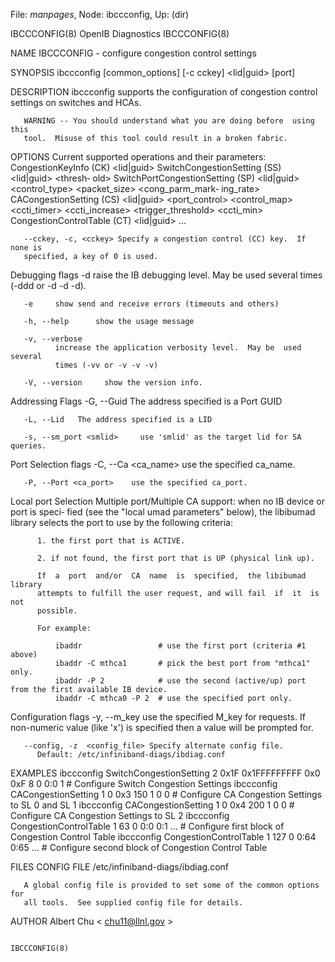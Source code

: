 File: *manpages*,  Node: ibccconfig,  Up: (dir)

IBCCCONFIG(8)                 OpenIB Diagnostics                 IBCCCONFIG(8)



NAME
       IBCCCONFIG - configure congestion control settings

SYNOPSIS
       ibccconfig [common_options] [-c cckey] <op> <lid|guid> [port]

DESCRIPTION
       ibccconfig supports the configuration of congestion control settings on
       switches and HCAs.

       WARNING -- You should understand what you are doing before  using  this
       tool.  Misuse of this tool could result in a broken fabric.

OPTIONS
       Current supported operations and their parameters:
              CongestionKeyInfo   (CK)  <lid|guid>  <cckey>  <cckeyprotectbit>
              <cckeyleaseperiod>   <cckeyviolations>   SwitchCongestionSetting
              (SS)  <lid|guid> <controlmap> <victimmask> <creditmask> <thresh‐
              old> <packetsize>  <csthreshold>  <csreturndelay>  <markingrate>
              SwitchPortCongestionSetting  (SP)  <lid|guid>  <portnum> <valid>
              <control_type>   <threshold>   <packet_size>    <cong_parm_mark‐
              ing_rate>  CACongestionSetting  (CS)  <lid|guid>  <port_control>
              <control_map> <ccti_timer>  <ccti_increase>  <trigger_threshold>
              <ccti_min>  CongestionControlTable  (CT)  <lid|guid> <cctilimit>
              <index> <cctentry> <cctentry> ...

       --cckey, -c, <cckey> Specify a congestion control (CC) key.  If none is
       specified, a key of 0 is used.

   Debugging flags
       -d     raise  the  IB debugging level.  May be used several times (-ddd
              or -d -d -d).

       -e     show send and receive errors (timeouts and others)

       -h, --help      show the usage message

       -v, --verbose
              increase the application verbosity level.  May be  used  several
              times (-vv or -v -v -v)

       -V, --version     show the version info.

   Addressing Flags
       -G, --Guid     The address specified is a Port GUID

       -L, --Lid   The address specified is a LID

       -s, --sm_port <smlid>     use 'smlid' as the target lid for SA queries.

   Port Selection flags
       -C, --Ca <ca_name>    use the specified ca_name.

       -P, --Port <ca_port>    use the specified ca_port.

   Local port Selection
       Multiple  port/Multiple CA support: when no IB device or port is speci‐
       fied (see the "local umad parameters"  below),  the  libibumad  library
       selects the port to use by the following criteria:

          1. the first port that is ACTIVE.

          2. if not found, the first port that is UP (physical link up).

          If  a  port  and/or  CA  name  is  specified,  the libibumad library
          attempts to fulfill the user request, and will fail  if  it  is  not
          possible.

          For example:

              ibaddr                 # use the first port (criteria #1 above)
              ibaddr -C mthca1       # pick the best port from "mthca1" only.
              ibaddr -P 2            # use the second (active/up) port from the first available IB device.
              ibaddr -C mthca0 -P 2  # use the specified port only.

   Configuration flags
       -y, --m_key <key>
              use the specified M_key for requests. If non-numeric value (like
              'x') is specified then a value will be prompted for.

       --config, -z  <config_file> Specify alternate config file.
          Default: /etc/infiniband-diags/ibdiag.conf

EXAMPLES
          ibccconfig SwitchCongestionSetting 2 0x1F 0x1FFFFFFFFF 0x0 0xF 8 0 0:0 1  # Configure Switch Congestion Settings
          ibccconfig CACongestionSetting 1 0 0x3 150 1 0 0                          # Configure CA Congestion Settings to SL 0 and SL 1
          ibccconfig CACongestionSetting 1 0 0x4 200 1 0 0                          # Configure CA Congestion Settings to SL 2
          ibccconfig CongestionControlTable 1 63 0 0:0 0:1 ...                      # Configure first block of Congestion Control Table
          ibccconfig CongestionControlTable 1 127 0 0:64 0:65 ...                   # Configure second block of Congestion Control Table

FILES
   CONFIG FILE
       /etc/infiniband-diags/ibdiag.conf

       A global config file is provided to set some of the common options  for
       all tools.  See supplied config file for details.

AUTHOR
       Albert Chu
              < chu11@llnl.gov >




                                                                 IBCCCONFIG(8)
